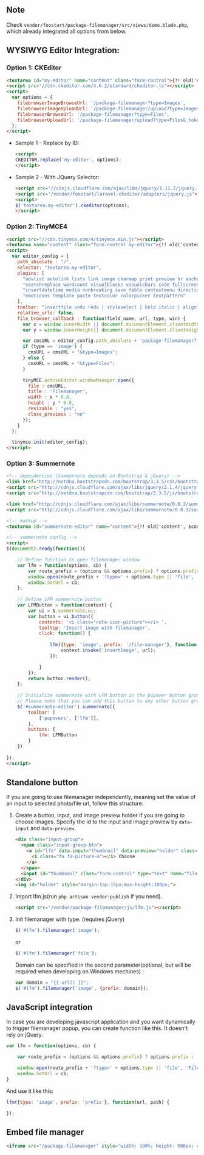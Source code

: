 ## Note

Check `vendor/foostart/package-filemanager/src/views/demo.blade.php`, which already integrated all options from below.

## WYSIWYG Editor Integration:

### Option 1: CKEditor

```html
<textarea id="my-editor" name="content" class="form-control">{!! old('content', 'test editor content') !!}</textarea>
<script src="//cdn.ckeditor.com/4.6.2/standard/ckeditor.js"></script>
<script>
  var options = {
    filebrowserImageBrowseUrl: '/package-filemanager?type=Images',
    filebrowserImageUploadUrl: '/package-filemanager/upload?type=Images&_token={{csrf_token()}}',
    filebrowserBrowseUrl: '/package-filemanager?type=Files',
    filebrowserUploadUrl: '/package-filemanager/upload?type=Files&_token={{csrf_token()}}'
  };
</script>
```

* Sample 1 - Replace by ID:

  ```html
  <script>
  CKEDITOR.replace('my-editor', options);
  </script>
  ```

* Sample 2 - With JQuery Selector:

  ```html
  <script src="//cdnjs.cloudflare.com/ajax/libs/jquery/1.11.2/jquery.min.js"></script>
  <script src="/vendor/foostart/laravel-ckeditor/adapters/jquery.js"></script>
  <script>
  $('textarea.my-editor').ckeditor(options);
  </script>
  ```

### Option 2: TinyMCE4

```html
<script src="//cdn.tinymce.com/4/tinymce.min.js"></script>
<textarea name="content" class="form-control my-editor">{!! old('content', $content) !!}</textarea>
<script>
  var editor_config = {
    path_absolute : "/",
    selector: "textarea.my-editor",
    plugins: [
      "advlist autolink lists link image charmap print preview hr anchor pagebreak",
      "searchreplace wordcount visualblocks visualchars code fullscreen",
      "insertdatetime media nonbreaking save table contextmenu directionality",
      "emoticons template paste textcolor colorpicker textpattern"
    ],
    toolbar: "insertfile undo redo | styleselect | bold italic | alignleft aligncenter alignright alignjustify | bullist numlist outdent indent | link image media",
    relative_urls: false,
    file_browser_callback : function(field_name, url, type, win) {
      var x = window.innerWidth || document.documentElement.clientWidth || document.getElementsByTagName('body')[0].clientWidth;
      var y = window.innerHeight|| document.documentElement.clientHeight|| document.getElementsByTagName('body')[0].clientHeight;

      var cmsURL = editor_config.path_absolute + 'package-filemanager?field_name=' + field_name;
      if (type == 'image') {
        cmsURL = cmsURL + "&type=Images";
      } else {
        cmsURL = cmsURL + "&type=Files";
      }

      tinyMCE.activeEditor.windowManager.open({
        file : cmsURL,
        title : 'Filemanager',
        width : x * 0.8,
        height : y * 0.8,
        resizable : "yes",
        close_previous : "no"
      });
    }
  };

  tinymce.init(editor_config);
</script>
```

### Option 3: Summernote

```html
<!-- dependencies (Summernote depends on Bootstrap & jQuery) -->
<link href="http://netdna.bootstrapcdn.com/bootstrap/3.3.5/css/bootstrap.css" rel="stylesheet">
<script src="http://cdnjs.cloudflare.com/ajax/libs/jquery/2.1.4/jquery.js"></script> 
<script src="http://netdna.bootstrapcdn.com/bootstrap/3.3.5/js/bootstrap.js"></script> 

<link href="http://cdnjs.cloudflare.com/ajax/libs/summernote/0.8.3/summernote.css" rel="stylesheet">
<script src="http://cdnjs.cloudflare.com/ajax/libs/summernote/0.8.3/summernote.js"></script>

<!-- markup -->
<textarea id="summernote-editor" name="content">{!! old('content', $content) !!}</textarea>

<!-- summernote config -->
<script>
$(document).ready(function(){

    // Define function to open filemanager window
    var lfm = function(options, cb) {
        var route_prefix = (options && options.prefix) ? options.prefix : '/package-filemanager';
        window.open(route_prefix + '?type=' + options.type || 'file', 'FileManager', 'width=900,height=600');
        window.SetUrl = cb;
    };
    
    // Define LFM summernote button
    var LFMButton = function(context) {
        var ui = $.summernote.ui;
        var button = ui.button({
            contents: '<i class="note-icon-picture"></i> ',
            tooltip: 'Insert image with filemanager',
            click: function() {
	    
                lfm({type: 'image', prefix: '/file-manager'}, function(url, path) {
                    context.invoke('insertImage', url);
                });

            }
        });
        return button.render();
    };
    
    // Initialize summernote with LFM button in the popover button group
    // Please note that you can add this button to any other button group you'd like
    $('#summernote-editor').summernote({
        toolbar: [
            ['popovers', ['lfm']],
        ],
        buttons: {
            lfm: LFMButton
        }
    })
   
});
</script>
```

## Standalone button

If you are going to use filemanager independently, meaning set the value of an input to selected photo/file url, follow
this structure:

1. Create a button, input, and image preview holder if you are going to choose images. Specify the id to the input and
   image preview by `data-input` and `data-preview`.

    ```html
    <div class="input-group">
      <span class="input-group-btn">
        <a id="lfm" data-input="thumbnail" data-preview="holder" class="btn btn-primary">
          <i class="fa fa-picture-o"></i> Choose
        </a>
      </span>
      <input id="thumbnail" class="form-control" type="text" name="filepath">
    </div>
    <img id="holder" style="margin-top:15px;max-height:100px;">
    ``` 
1. Import lfm.js(run `php artisan vendor:publish` if you need).

    ```html
    <script src="/vendor/package-filemanager/js/lfm.js"></script>
    ```

1. Init filemanager with type. (requires jQuery)

    ```javascript
    $('#lfm').filemanager('image');
    ```
   or
    ```javascript
    $('#lfm').filemanager('file');
    ```

   Domain can be specified in the second parameter(optional, but will be required when developing on Windows mechines) :

    ```javascript
    var domain = "{{ url() }}";
    $('#lfm').filemanager('image', {prefix: domain});
    ```

## JavaScript integration

In case you are developing javascript application and you want dynamically to trigger filemanager popup, you can create
function like this. It doesn't rely on jQuery.

```javascript
var lfm = function(options, cb) {

	var route_prefix = (options && options.prefix) ? options.prefix : '/package-filemanager';

	window.open(route_prefix + '?type=' + options.type || 'file', 'FileManager', 'width=900,height=600');
	window.SetUrl = cb;
}
```

And use it like this:

```javascript
lfm({type: 'image', prefix: 'prefix'}, function(url, path) {

});
```

## Embed file manager

```html
<iframe src="/package-filemanager" style="width: 100%; height: 500px; overflow: hidden; border: none;"></iframe>
```
